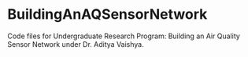 # BuildingAnAQSensorNetwork
Code files for Undergraduate Research Program: Building an Air Quality Sensor Network under Dr. Aditya Vaishya.
